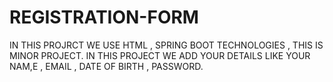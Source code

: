 # REGISTRATION-FORM
IN THIS PROJRCT WE USE HTML , SPRING BOOT  TECHNOLOGIES , THIS IS MINOR PROJECT. IN THIS PROJECT WE ADD YOUR DETAILS LIKE  YOUR NAM,E , EMAIL , DATE OF BIRTH , PASSWORD. 
